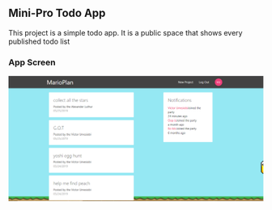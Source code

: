 ## Mini-Pro Todo App
This project is a simple todo app. It is a public space that shows every published todo list

### App Screen
<img src="https://raw.githubusercontent.com/vicksEmmanuel/mini-pro/min-pro/public/img/Screenshot%20-%2012_19_2020%20%2C%204_36_32%20PM.png" />
